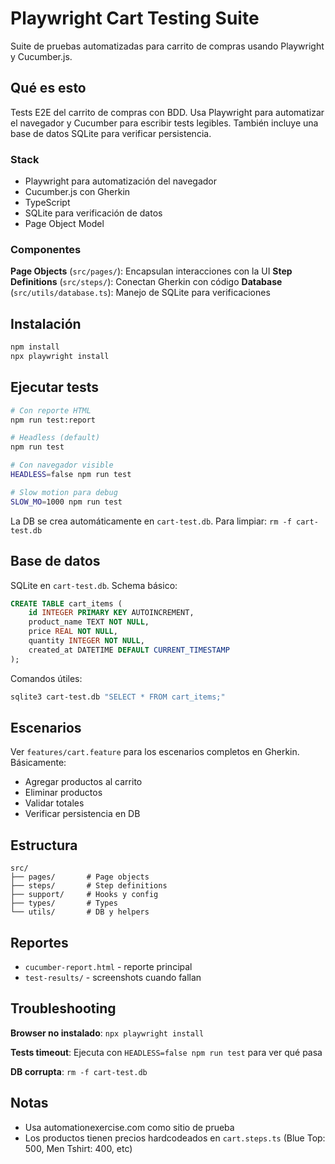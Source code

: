# Playwright Cart Testing Suite

Suite de pruebas automatizadas para carrito de compras usando Playwright y Cucumber.js.

## Qué es esto

Tests E2E del carrito de compras con BDD. Usa Playwright para automatizar el navegador y Cucumber para escribir tests legibles. También incluye una base de datos SQLite para verificar persistencia.

### Stack
- Playwright para automatización del navegador
- Cucumber.js con Gherkin 
- TypeScript
- SQLite para verificación de datos
- Page Object Model

### Componentes

**Page Objects** (`src/pages/`): Encapsulan interacciones con la UI
**Step Definitions** (`src/steps/`): Conectan Gherkin con código
**Database** (`src/utils/database.ts`): Manejo de SQLite para verificaciones

## Instalación

```bash
npm install
npx playwright install
```

## Ejecutar tests

```bash
# Con reporte HTML
npm run test:report

# Headless (default)
npm run test

# Con navegador visible
HEADLESS=false npm run test

# Slow motion para debug
SLOW_MO=1000 npm run test
```

La DB se crea automáticamente en `cart-test.db`. Para limpiar: `rm -f cart-test.db`

## Base de datos

SQLite en `cart-test.db`. Schema básico:

```sql
CREATE TABLE cart_items (
    id INTEGER PRIMARY KEY AUTOINCREMENT,
    product_name TEXT NOT NULL,
    price REAL NOT NULL,
    quantity INTEGER NOT NULL,
    created_at DATETIME DEFAULT CURRENT_TIMESTAMP
);
```

Comandos útiles:
```bash
sqlite3 cart-test.db "SELECT * FROM cart_items;"
```

## Escenarios

Ver `features/cart.feature` para los escenarios completos en Gherkin. Básicamente:
- Agregar productos al carrito
- Eliminar productos
- Validar totales
- Verificar persistencia en DB

## Estructura

```
src/
├── pages/       # Page objects
├── steps/       # Step definitions  
├── support/     # Hooks y config
├── types/       # Types
└── utils/       # DB y helpers
```

## Reportes

- `cucumber-report.html` - reporte principal
- `test-results/` - screenshots cuando fallan

## Troubleshooting

**Browser no instalado**: `npx playwright install`

**Tests timeout**: Ejecuta con `HEADLESS=false npm run test` para ver qué pasa

**DB corrupta**: `rm -f cart-test.db`

## Notas

- Usa automationexercise.com como sitio de prueba
- Los productos tienen precios hardcodeados en `cart.steps.ts` (Blue Top: 500, Men Tshirt: 400, etc)

